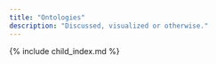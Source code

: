 ```yaml
---
title: "Ontologies"
description: "Discussed, visualized or otherwise."
---
```


{% include child_index.md %}
